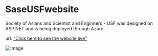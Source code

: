 # SaseUSFwebsite
Society of Asians and Scientist and Enginners - USF was designed on ASP.NET and is being deployed through Azure.

url: ["Click here to see the website live"](https://sasewebsite.azurewebsites.net/HomePage.aspx)

![image](https://user-images.githubusercontent.com/21368903/29483928-9fd52954-8481-11e7-9d8a-785e6527b53b.png)

